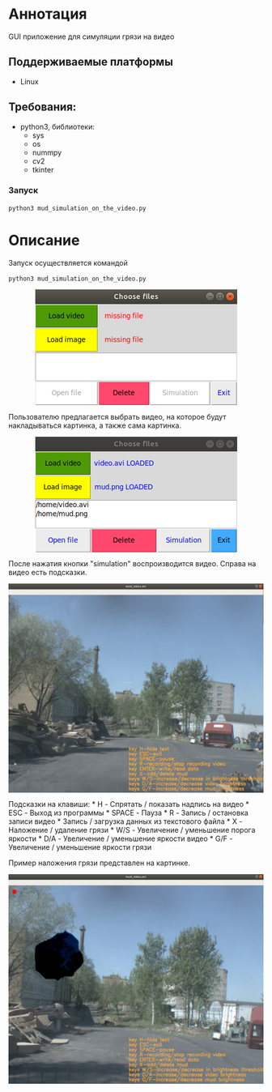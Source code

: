 # Аннотация
GUI приложение для симуляции грязи на видео

## Поддерживаемые платформы
* Linux 

## Требования:
* python3, библиотеки:
  * sys
  * os
  * nummpy
  * cv2
  * tkinter

### Запуск
```
python3 mud_simulation_on_the_video.py
```

# Описание
Запуск осуществляется командой
```
python3 mud_simulation_on_the_video.py
```
<p align="center">
<img src="images/1.png" align="center"/></p>

Пользователю предлагается выбрать видео, на которое будут накладываться картинка, а также сама картинка.
<p align="center">
<img src="images/2.png" align="center"/></p>

После нажатия кнопки "simulation" воспроизводится видео. Справа на видео есть подсказки.
<p align="center">
<img src="images/3.png" align="center"/></p>
Подсказки на клавиши:
* H - Спрятать / показать надпись на видео
* ESC - Выход из программы
* SPACE - Пауза
* R - Запись / остановка записи видео
* Запись / загрузка данных из текстового файла
* X - Наложение / удаление грязи
* W/S - Увеличение / уменьшение порога яркости
* D/A - Увеличение / уменьшение яркости видео
* G/F - Увеличение / уменьшение яркости грязи

Пример наложения грязи представлен на картинке.
<p align="center">
<img src="images/4.png" align="center"/></p>


